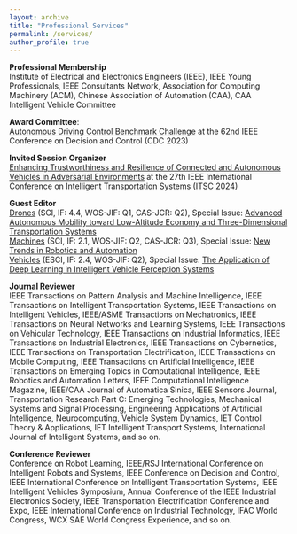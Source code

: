 ```yaml
---
layout: archive
title: "Professional Services"
permalink: /services/
author_profile: true
---
```


**Professional Membership** <br>
Institute of Electrical and Electronics Engineers (IEEE), IEEE Young Professionals, IEEE Consultants Network, Association for Computing Machinery (ACM), Chinese Association of Automation (CAA), CAA Intelligent Vehicle Committee

**Award Committee**: <br>
[Autonomous Driving Control Benchmark Challenge](https://cdc2023.ieeecss.org/benchmark-challenge/) at the 62nd IEEE Conference on Decision and Control (CDC 2023)

**Invited Session Organizer** <br>
[Enhancing Trustworthiness and Resilience of Connected and Autonomous Vehicles in Adversarial Environments](https://www.researchgate.net/publication/379756126_Enhancing_Trustworthiness_and_Resilience_of_Connected_and_Autonomous_Vehicles_in_Adversarial_Environments) at the 27th IEEE International Conference on Intelligent Transportation Systems (ITSC 2024)

**Guest Editor** <br>
[Drones](https://www.mdpi.com/journal/drones) (SCI, IF: 4.4, WOS-JIF: Q1, CAS-JCR: Q2), Special Issue: [Advanced Autonomous Mobility toward Low-Altitude Economy and Three-Dimensional Transportation Systems](https://www.mdpi.com/journal/drones/special_issues/4AXW065XBE)<br>
[Machines](https://www.mdpi.com/journal/machines) (SCI, IF: 2.1, WOS-JIF: Q2, CAS-JCR: Q3), Special Issue: [New Trends in Robotics and Automation](https://www.mdpi.com/journal/machines/special_issues/7DR1AL0KQ5)<br>
[Vehicles](https://www.mdpi.com/journal/vehicles) (ESCI, IF: 2.4, WOS-JIF: Q2), Special Issue: [The Application of Deep Learning in Intelligent Vehicle Perception Systems](https://www.mdpi.com/journal/vehicles/special_issues/67IQ41201Z)<br>

**Journal Reviewer** <br>
IEEE Transactions on Pattern Analysis and Machine Intelligence, IEEE Transactions on Intelligent Transportation Systems, IEEE Transactions on Intelligent Vehicles, IEEE/ASME Transactions on Mechatronics, IEEE Transactions on Neural Networks and Learning Systems, IEEE Transactions on Vehicular Technology, IEEE Transactions on Industrial Informatics, IEEE Transactions on Industrial Electronics, IEEE Transactions on Cybernetics, IEEE Transactions on Transportation Electrification, IEEE Transactions on Mobile Computing, IEEE Transactions on Artificial Intelligence, IEEE Transactions on Emerging Topics in Computational Intelligence, IEEE Robotics and Automation Letters, IEEE Computational Intelligence Magazine, IEEE/CAA Journal of Automatica Sinica, IEEE Sensors Journal, Transportation Research Part C: Emerging Technologies, Mechanical Systems and Signal Processing, Engineering Applications of Artificial Intelligence, Neurocomputing, Vehicle System Dynamics, IET Control Theory & Applications, IET Intelligent Transport Systems, International Journal of Intelligent Systems, and so on.

**Conference Reviewer**  <br>
Conference on Robot Learning, IEEE/RSJ International Conference on Intelligent Robots and Systems, IEEE Conference on Decision and Control, IEEE International Conference on Intelligent Transportation Systems, IEEE Intelligent Vehicles Symposium, Annual Conference of the IEEE Industrial Electronics Society, IEEE Transportation Electrification Conference and Expo, IEEE International Conference on Industrial Technology, IFAC World Congress, WCX SAE World Congress Experience, and so on.


